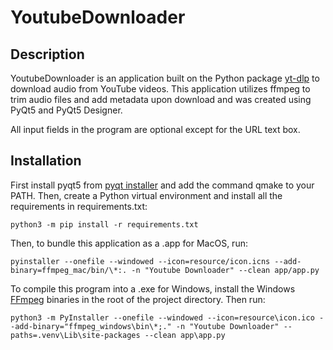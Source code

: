 # YoutubeDownloader

## Description

YoutubeDownloader is an application built on the Python package <a href="https://github.com/yt-dlp/yt-dlp">yt-dlp</a> to download audio from YouTube videos. This application utilizes ffmpeg to trim audio files and add metadata upon download and was created using PyQt5 and PyQt5 Designer.

All input fields in the program are optional except for the URL text box.

## Installation
First install pyqt5 from <a href="https://www.qt.io/download-qt-installer">pyqt installer</a> and add the command qmake to your PATH.
Then, create a Python virtual environment and install all the requirements in requirements.txt:

`python3 -m pip install -r requirements.txt`

Then, to bundle this application as a .app for MacOS, run:

`pyinstaller --onefile --windowed --icon=resource/icon.icns --add-binary=ffmpeg_mac/bin/\*:. -n "Youtube Downloader" --clean app/app.py`

To compile this program into a .exe for Windows, install the Windows <a href="https://ffmpeg.org/download.html#build-windows">FFmpeg</a> binaries in the root of the project directory. Then run:

`python3 -m PyInstaller --onefile --windowed --icon=resource\icon.ico --add-binary="ffmpeg_windows\bin\*;." -n "Youtube Downloader" --paths=.venv\Lib\site-packages --clean app\app.py`
